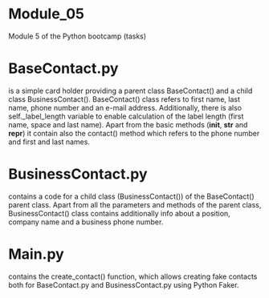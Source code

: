 # Module_05
Module 5 of the Python bootcamp (tasks)

# BaseContact.py
is a simple card holder providing a parent class BaseContact() and a child class BusinessContact().
BaseContact() class refers to first name, last name, phone number and an e-mail address.
Additionally, there is also self._label_length variable to enable calculation of the label length (first name, space and last name).
Apart from the basic methods (__init__, __str__ and __repr__) it contain also the contact() method which refers to the phone number and first and last names.

# BusinessContact.py
contains a code for a child class (BusinessContact()) of the BaseContact() parent class.
Apart from all the parameters and methods of the parent class, BusinessContact() class contains additionally info about a position, company name and a business phone number.

# Main.py
contains the create_contact() function, which allows creating fake contacts both for BaseContact.py and BusinessContact.py using Python Faker.
